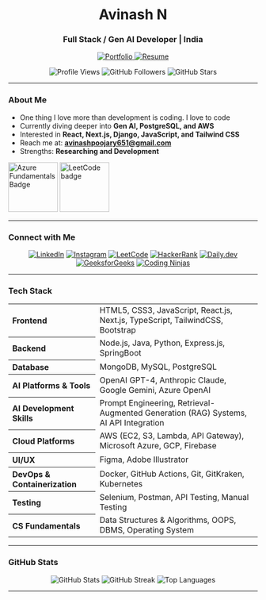 <h1 align="center">Avinash N</h1>
<h3 align="center">Full Stack / Gen AI Developer | India</h3>

<p align="center">
  <a href="https://porfolioavi.web.app/" target="_blank">
    <img src="https://img.shields.io/badge/Portfolio-View-blue?style=flat-square" alt="Portfolio" />
  </a>
  <a href="https://drive.google.com/file/d/1wrNQE9o9gK5Uu3M-rBtlT_6wlUsMfUgP/view?usp=drive_link" target="_blank">
    <img src="https://img.shields.io/badge/Resume-Download-green?style=flat-square" alt="Resume" />
  </a>
</p>

<p align="center">
  <img src="https://komarev.com/ghpvc/?username=avi9611&label=Profile%20views&color=0e75b6&style=flat" alt="Profile Views" />
  <img src="https://img.shields.io/github/followers/avi9611?label=Followers&style=social" alt="GitHub Followers" />
  <img src="https://img.shields.io/github/stars/avi9611?label=Stars&style=social" alt="GitHub Stars" />
</p>

---

###  About Me

-  One thing I love more than development is coding. I love to code
-  Currently diving deeper into **Gen AI, PostgreSQL, and AWS**
-  Interested in **React, Next.js, Django, JavaScript, and Tailwind CSS**
-  Reach me at: **avinashpoojary651@gmail.com**
-  Strengths: **Researching and Development**

<p>
  <img src="https://images.credly.com/size/340x340/images/be8fcaeb-c769-4858-b567-ffaaa73ce8cf/image.png" width="100" alt="Azure Fundamentals Badge" />
  <img src="https://assets.leetcode.com/static_assets/others/200.gif" width="100" alt="LeetCode badge" />
</p>


---

###  Connect with Me
<p align="center">
  <a href="https://linkedin.com/in/avinash-n-a99387286" target="_blank"><img src="https://img.shields.io/badge/LinkedIn-Connect-blue?style=flat-square&logo=linkedin" alt="LinkedIn" /></a>
  <a href="https://instagram.com/_a_viii" target="_blank"><img src="https://img.shields.io/badge/Instagram-Follow-critical?style=flat-square&logo=instagram" alt="Instagram" /></a>
  <a href="https://leetcode.com/u/avinash516/" target="_blank"><img src="https://img.shields.io/badge/LeetCode-Profile-orange?style=flat-square&logo=leetcode" alt="LeetCode" /></a>
  <a href="https://www.hackerrank.com/profile/avinashpoojary61" target="_blank"><img src="https://img.shields.io/badge/HackerRank-Profile-success?style=flat-square&logo=hackerrank" alt="HackerRank" /></a>
  <a href="https://app.daily.dev/avinashn" target="_blank"><img src="https://img.shields.io/badge/Daily.dev-Blog-black?style=flat-square&logo=daily.dev" alt="Daily.dev" /></a>
  <a href="https://www.geeksforgeeks.org/user/avinashpomzls/" target="_blank"><img src="https://img.shields.io/badge/GeeksforGeeks-Profile-006400?style=flat-square&logo=geeksforgeeks" alt="GeeksforGeeks" /></a>
  <a href="https://www.naukri.com/code360/profile/0fcf1d40-5584-43b3-99a4-68868ec8c89e" target="_blank"><img src="https://img.shields.io/badge/Coding Ninjas-Profile-FF5722?style=flat-square" alt="Coding Ninjas" /></a>
</p>

---

###  Tech Stack  

<div align="center">  
<table>  
<tr>  
  <th align="left">Frontend</th>  
  <td>HTML5, CSS3, JavaScript, React.js, Next.js, TypeScript, TailwindCSS, Bootstrap</td>  
</tr>  
<tr>  
  <th align="left">Backend</th>  
  <td>Node.js, Java, Python, Express.js, SpringBoot</td>  
</tr>  
<tr>  
  <th align="left">Database</th>  
  <td>MongoDB, MySQL, PostgreSQL</td>  
</tr>  
<tr>  
  <th align="left">AI Platforms & Tools</th>  
  <td>OpenAI GPT-4, Anthropic Claude, Google Gemini, Azure OpenAI</td>  
</tr>  
<tr>  
  <th align="left">AI Development Skills</th>  
  <td>Prompt Engineering, Retrieval-Augmented Generation (RAG) Systems, AI API Integration</td>  
</tr>  
<tr>  
  <th align="left">Cloud Platforms</th>  
  <td>AWS (EC2, S3, Lambda, API Gateway), Microsoft Azure, GCP, Firebase</td>  
</tr>  
<tr>  
  <th align="left">UI/UX</th>  
  <td>Figma, Adobe Illustrator</td>  
</tr>  
<tr>  
  <th align="left">DevOps & Containerization</th>  
  <td>Docker, GitHub Actions, Git, GitKraken, Kubernetes</td>  
</tr>  
<tr>  
  <th align="left">Testing</th>  
  <td>Selenium, Postman, API Testing, Manual Testing</td>  
</tr>  
<tr>  
  <th align="left">CS Fundamentals</th>  
  <td>Data Structures & Algorithms, OOPS, DBMS, Operating System</td>  
</tr>  
</table>  
</div>  

---

###  GitHub Stats
<div align="center">
  <img src="https://github-readme-stats.vercel.app/api?username=avi9611&show_icons=true&theme=tokyonight" alt="GitHub Stats" />
  <img src="https://github-readme-streak-stats.herokuapp.com?user=avi9611&theme=tokyonight" alt="GitHub Streak" />
  <img src="https://github-readme-stats.vercel.app/api/top-langs/?username=avi9611&layout=compact&theme=tokyonight" alt="Top Languages" />
</div>

---
